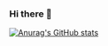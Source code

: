 ### Hi there 👋

[![Anurag's GitHub stats](https://github-readme-stats.vercel.app/api?username=willsihangw@gmail.com)](https://github.com/anuraghazra/github-readme-stats)
